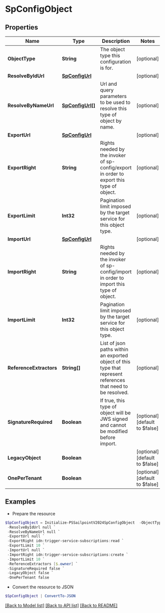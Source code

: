 # SpConfigObject
## Properties

Name | Type | Description | Notes
------------ | ------------- | ------------- | -------------
**ObjectType** | **String** | The object type this configuration is for. | [optional] 
**ResolveByIdUrl** | [**SpConfigUrl**](SpConfigUrl.md) |  | [optional] 
**ResolveByNameUrl** | [**SpConfigUrl[]**](SpConfigUrl.md) | Url and query parameters to be used to resolve this type of object by name. | [optional] 
**ExportUrl** | [**SpConfigUrl**](SpConfigUrl.md) |  | [optional] 
**ExportRight** | **String** | Rights needed by the invoker of sp-config/export in order to export this type of object. | [optional] 
**ExportLimit** | **Int32** | Pagination limit imposed by the target service for this object type. | [optional] 
**ImportUrl** | [**SpConfigUrl**](SpConfigUrl.md) |  | [optional] 
**ImportRight** | **String** | Rights needed by the invoker of sp-config/import in order to import this type of object. | [optional] 
**ImportLimit** | **Int32** | Pagination limit imposed by the target service for this object type. | [optional] 
**ReferenceExtractors** | **String[]** | List of json paths within an exported object of this type that represent references that need to be resolved. | [optional] 
**SignatureRequired** | **Boolean** | If true, this type of object will be JWS signed and cannot be modified before import. | [optional] [default to $false]
**LegacyObject** | **Boolean** |  | [optional] [default to $false]
**OnePerTenant** | **Boolean** |  | [optional] [default to $false]

## Examples

- Prepare the resource
```powershell
$SpConfigObject = Initialize-PSSailpointV2024SpConfigObject  -ObjectType TRIGGER_SUBSCRIPTION `
 -ResolveByIdUrl null `
 -ResolveByNameUrl null `
 -ExportUrl null `
 -ExportRight idn:trigger-service-subscriptions:read `
 -ExportLimit 10 `
 -ImportUrl null `
 -ImportRight idn:trigger-service-subscriptions:create `
 -ImportLimit 10 `
 -ReferenceExtractors [$.owner] `
 -SignatureRequired false `
 -LegacyObject false `
 -OnePerTenant false
```

- Convert the resource to JSON
```powershell
$SpConfigObject | ConvertTo-JSON
```

[[Back to Model list]](../README.md#documentation-for-models) [[Back to API list]](../README.md#documentation-for-api-endpoints) [[Back to README]](../README.md)

